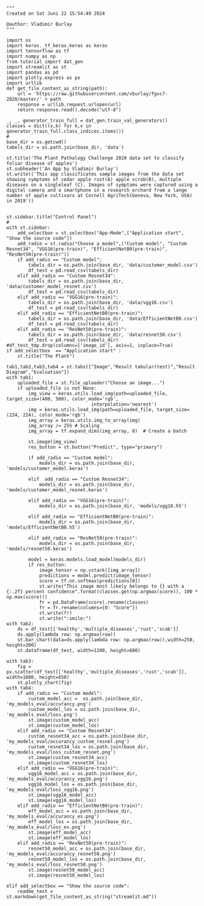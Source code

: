 
    """
    Created on Sat Juni 22 15:54:49 2024
    
    @author: Vladimir Burlay
    """

    import os
    import keras._tf_keras.keras as keras
    import tensorflow as tf
    import numpy as np
    from tutorial import dat_gen
    import streamlit as st
    import pandas as pd
    import plotly.express as px
    import urllib
    def get_file_content_as_string(path):
        url = 'https://raw.githubusercontent.com/vburlay/fgvc7-2020/master/' + path
        response = urllib.request.urlopen(url)
        return response.read().decode("utf-8")
    
    _, _, generator_train_full = dat_gen.train_val_generators()
    classes = dict((v,k) for k,v in generator_train_full.class_indices.items())
    #
    base_dir = os.getcwd()
    tabels_dir = os.path.join(base_dir, 'data')
    
    st.title('The Plant Pathalogy Challenge 2020 data set to classify foliar disease of apples')
    st.subheader('An App by Vladimir Burlay')
    st.write(('This app classificates sample images from the data set showing symptoms of cedar apple rust(A) apple scrab(B), multiple diseases on a singleleaf (C). Images of symptoms were captured using a digital camera and a smartphone in a research orchard from a lange number of apple cultivars at Cornell AgriTech(Geneva, New York, USA) in 2019'))
    
    
    st.sidebar.title("Control Panel")
    #
    with st.sidebar:
        add_selectbox = st.selectbox("App-Mode",["Application start", "Show the source code"])
        add_radio = st.radio("Choose a model",("Custom model", "Custom Resnet34", "VGG16(pre-train)", "EfficientNetB0(pre-train)", "ResNet50(pre-train)"))
        if add_radio == "Custom model":
            tabels_dir = os.path.join(base_dir, 'data/customer_model.csv')
            df_test = pd.read_csv(tabels_dir)
        elif add_radio == "Custom Resnet34":
            tabels_dir = os.path.join(base_dir, 'data/customer_model_resnet.csv')
            df_test = pd.read_csv(tabels_dir)
        elif add_radio == "VGG16(pre-train)":
            tabels_dir = os.path.join(base_dir, 'data/vgg16.csv')
            df_test = pd.read_csv(tabels_dir)
        elif add_radio == "EfficientNetB0(pre-train)":
            tabels_dir = os.path.join(base_dir, 'data/EfficientNetB0.csv')
            df_test = pd.read_csv(tabels_dir)
        elif add_radio == "ResNet50(pre-train)":
            tabels_dir = os.path.join(base_dir, 'data/resnet50.csv')
            df_test = pd.read_csv(tabels_dir)
    #df_test_tmp.drop(columns=['image_id'], axis=1, inplace=True)
    if add_selectbox  == "Application start" :
        st.title("The Plant")

    tab1,tab2,tab3,tab4 = st.tabs(["Image","Result tabular(test)","Result Diagram","Evaluation"])
    with tab1:
        uploaded_file = st.file_uploader("Choose an image...")
        if uploaded_file is not None:
            img_view = keras.utils.load_img(path=uploaded_file, target_size=(400, 500), color_mode='rgb',
                                   interpolation='nearest')
            img = keras.utils.load_img(path=uploaded_file, target_size=(224, 224), color_mode='rgb')
            img_array = keras.utils.img_to_array(img)
            img_array /= 255 # Scaling
            img_array = tf.expand_dims(img_array, 0)  # Create a batch

            st.image(img_view)
            res_button = st.button("Predict", type="primary")

            if add_radio == "Custom model":
                models_dir = os.path.join(base_dir, 'models/customer_model.keras')

            elif  add_radio == "Custom Resnet34":
                models_dir = os.path.join(base_dir, 'models/customer_model_resnet.keras')

            elif add_radio == "VGG16(pre-train)":
                models_dir = os.path.join(base_dir, 'models/vgg16.h5')

            elif add_radio == "EfficientNetB0(pre-train)":
                models_dir = os.path.join(base_dir, 'models/EfficientNetB0.h5')

            elif add_radio == "ResNet50(pre-train)":
                models_dir = os.path.join(base_dir, 'models/resnet50.keras')

            model = keras.models.load_model(models_dir)
            if res_button:
                image_tensor = np.vstack([img_array])
                predictions = model.predict(image_tensor)
                score = tf.nn.softmax(predictions[0])
                st.write("This image most likely belongs to {} with a {:.2f} percent confidence".format(classes.get(np.argmax(score)), 100 * np.max(score)))
                fr = pd.DataFrame(score).rename(classes)
                fr = fr.rename(columns={0: "Score"})
                st.write(fr)
                st.write(":smile:")
    with tab2:
        ds = df_test[['healthy','multiple_diseases','rust','scab']]
        ds.apply(lambda row: np.argmax(row))
        st.bar_chart(data=ds.apply(lambda row: np.argmax(row)),width=250, height=300)
        st.dataframe(df_test, width=1200, height=600)

    with tab3:
        fig = px.scatter(df_test[['healthy','multiple_diseases','rust','scab']], width=1000, height=650)
        st.plotly_chart(fig)
    with tab4:
        if add_radio == "Custom model":
            custom_model_acc =  os.path.join(base_dir, 'my_models_eval/accurancy.png')
            custom_model_los = os.path.join(base_dir, 'my_models_eval/loss.png')
            st.image(custom_model_acc)
            st.image(custom_model_los)
        elif add_radio == "Custom Resnet34":
            custom_resnet34_acc = os.path.join(base_dir, 'my_models_eval/accurancy_custom_resnet.png')
            custom_resnet34_los = os.path.join(base_dir, 'my_models_eval/loss_custom_resnet.png')
            st.image(custom_resnet34_acc)
            st.image(custom_resnet34_los)
        elif add_radio == "VGG16(pre-train)":
            vgg16_model_acc = os.path.join(base_dir, 'my_models_eval/accurancy_vgg16.png')
            vgg16_model_los = os.path.join(base_dir, 'my_models_eval/loss_vgg16.png')
            st.image(vgg16_model_acc)
            st.image(vgg16_model_los)
        elif add_radio == "EfficientNetB0(pre-train)":
            eff_model_acc = os.path.join(base_dir, 'my_models_eval/accurancy_es.png')
            eff_model_los = os.path.join(base_dir, 'my_models_eval/loss_es.png')
            st.image(eff_model_acc)
            st.image(eff_model_los)
        elif add_radio == "ResNet50(pre-train)":
            resnet50_model_acc = os.path.join(base_dir, 'my_models_eval/accurancy_resnet50.png')
            resnet50_model_los = os.path.join(base_dir, 'my_models_eval/loss_resnet50.png')
            st.image(resnet50_model_acc)
            st.image(resnet50_model_los)

    elif add_selectbox == "Show the source code":
        readme_text = st.markdown(get_file_content_as_string("streamlit.md"))